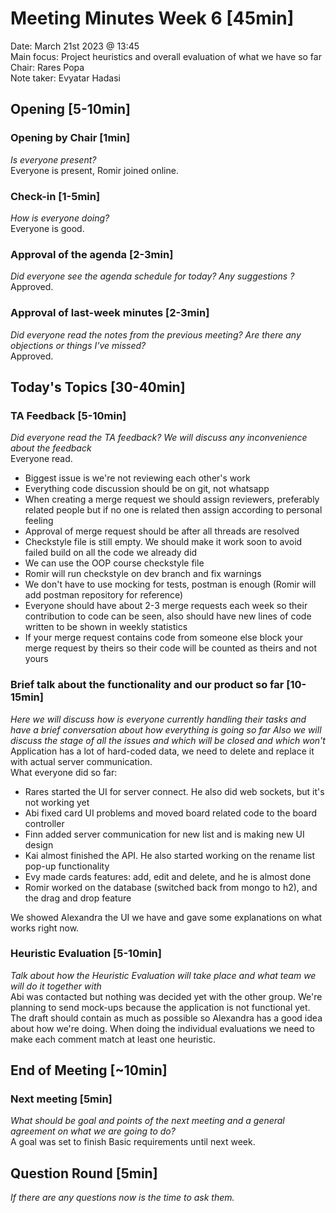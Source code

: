 # Meeting Minutes Week 6 [45min]

Date:               March 21st 2023 @ 13:45\
Main focus:     Project heuristics and overall evaluation of what we have so far\
Chair:              Rares Popa\
Note taker:      Evyatar Hadasi

## Opening [5-10min]

### Opening by Chair [1min]

*Is everyone present?*\
Everyone is present, Romir joined online.

### Check-in [1-5min]

*How is everyone doing?*\
Everyone is good.

### Approval of the agenda [2-3min]

*Did everyone see the agenda schedule for today? Any suggestions ?*\
Approved.

### Approval of last-week minutes [2-3min]

*Did everyone read the notes from the previous meeting? Are there any objections or things I've missed?*\
Approved.

## Today's Topics [30-40min]

### TA Feedback [5-10min]

*Did everyone read the TA feedback? We will discuss any inconvenience about the feedback*\
Everyone read.

- Biggest issue is we're not reviewing each other's work
- Everything code discussion should be on git, not whatsapp
- When creating a merge request we should assign reviewers, preferably related people but if no one is related then
  assign according to personal feeling
- Approval of merge request should be after all threads are resolved
- Checkstyle file is still empty. We should make it work soon to avoid failed build on all the code we already did
- We can use the OOP course checkstyle file
- Romir will run checkstyle on dev branch and fix warnings
- We don't have to use mocking for tests, postman is enough (Romir will add postman repository for reference)
- Everyone should have about 2-3 merge requests each week so their contribution to code can be seen, also should have
  new lines of code written to be shown in weekly statistics
- If your merge request contains code from someone else block your merge request by theirs so their code will be counted
  as theirs and not yours

### Brief talk about the functionality and our product so far [10-15min]

*Here we will discuss how is everyone currently handling their tasks and have a brief conversation about how everything
is going so far*
*Also we will discuss the stage of all the issues and which will be closed and which won't*
Application has a lot of hard-coded data, we need to delete and replace it with actual server communication.\
What everyone did so far:

- Rares started the UI for server connect. He also did web sockets, but it's not working yet
- Abi fixed card UI problems and moved board related code to the board controller
- Finn added server communication for new list and is making new UI design
- Kai almost finished the API. He also started working on the rename list pop-up functionality
- Evy made cards features: add, edit and delete, and he is almost done
- Romir worked on the database (switched back from mongo to h2), and the drag and drop feature

We showed Alexandra the UI we have and gave some explanations on what works right now.

### Heuristic Evaluation [5-10min]

*Talk about how the Heuristic Evaluation will take place and what team we will do it together with*\
Abi was contacted but nothing was decided yet with the other group. We're planning to send mock-ups because the
application is not functional yet.
The draft should contain as much as possible so Alexandra has a good idea about how we're doing.
When doing the individual evaluations we need to make each comment match at least one heuristic.

## End of Meeting [~10min]

### Next meeting [5min]

*What should be goal and points of the next meeting and a general agreement on what we are going to do?*\
A goal was set to finish Basic requirements until next week.

## Question Round [5min]

*If there are any questions now is the time to ask them.*
